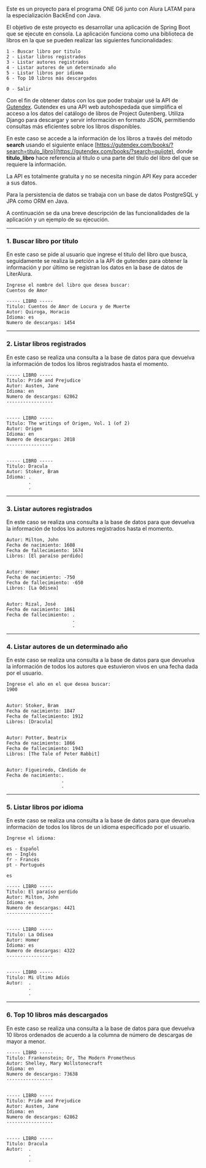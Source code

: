 Este es un proyecto para el programa ONE G6 junto con Alura LATAM para la especialización BackEnd con Java. 

El objetivo de este proyecto es desarrollar una aplicación de Spring Boot que se ejecute en consola. La aplicación funciona como una biblioteca de libros en la que se pueden realizar las siguientes funcionalidades:

    1 - Buscar libro por titulo
    2 - Listar libros registrados
    3 - Listar autores registrados
    4 - Listar autores de un determinado año
    5 - Listar libros por idioma
    6 - Top 10 libros más descargados

    0 - Salir

Con el fin de obtener datos con los que poder trabajar usé la API de [Gutendex](https://gutendex.com/). Gutendex es una API web autohospedada que simplifica el acceso a los datos del catálogo de libros de Project Gutenberg. Utiliza Django para descargar y servir información en formato JSON, permitiendo consultas más eficientes sobre los libros disponibles. 

En este caso se accede a la información de los libros a través del método **search** usando el siguiente enlace [https://gutendex.com/books/?search=titulo_libro](https://gutendex.com/books/?search=quijote), donde **titulo_libro** hace referencia al titulo o una parte del titulo del libro del que se requiere la información.

La API es totalmente gratuita y no se necesita ningún API Key para acceder a sus datos.

Para la persistencia de datos se trabaja con un base de datos PostgreSQL y JPA como ORM en Java.

A continuación se da una breve descripción de las funcionalidades de la aplicación y un ejemplo de su ejecución.

************************************************************
### 1. Buscar libro por titulo
En este caso se pide al usuario que ingrese el titulo del libro que busca, seguidamente se realiza la petción a la API de gutendex para obtener la información y por último se registran los datos en la base de datos de LiterAlura.

    Ingrese el nombre del libro que desea buscar:
    Cuentos de Amor

    ----- LIBRO -----
    Titulo: Cuentos de Amor de Locura y de Muerte
    Autor: Quiroga, Horacio
    Idioma: es
    Numero de descargas: 1454

************************************************************
### 2. Listar libros registrados
En este caso se realiza una consulta a la base de datos para que devuelva la información de todos los libros registrados hasta el momento.

    ----- LIBRO -----
    Titulo: Pride and Prejudice
    Autor: Austen, Jane
    Idioma: en
    Numero de descargas: 62862
    -----------------


    ----- LIBRO -----
    Titulo: The writings of Origen, Vol. 1 (of 2)
    Autor: Origen
    Idioma: en
    Numero de descargas: 2018
    -----------------


    ----- LIBRO -----
    Titulo: Dracula
    Autor: Stoker, Bram
    Idioma: .
            .
            .
************************************************************
### 3. Listar autores registrados
En este caso se realiza una consulta a la base de datos para que devuelva la información de todos los autores registrados hasta el momento.

    Autor: Milton, John
    Fecha de nacimiento: 1608
    Fecha de fallecimiento: 1674
    Libros: [El paraíso perdido]


    Autor: Homer
    Fecha de nacimiento: -750
    Fecha de fallecimiento: -650
    Libros: [La Odisea]


    Autor: Rizal, José
    Fecha de nacimiento: 1861
    Fecha de fallecimiento: .
                            .
                            .
************************************************************
### 4. Listar autores de un determinado año
En este caso se realiza una consulta a la base de datos para que devuelva la información de todos los autores que estuvieron vivos en una fecha dada por el usuario.

    Ingrese el año en el que desea buscar:
    1900

    
    Autor: Stoker, Bram
    Fecha de nacimiento: 1847
    Fecha de fallecimiento: 1912
    Libros: [Dracula]


    Autor: Potter, Beatrix
    Fecha de nacimiento: 1866
    Fecha de fallecimiento: 1943
    Libros: [The Tale of Peter Rabbit]


    Autor: Figueiredo, Cândido de
    Fecha de nacimiento:.
                        .
                        .
************************************************************
### 5. Listar libros por idioma
En este caso se realiza una consulta a la base de datos para que devuelva información de todos los libros de un idioma especificado por el usuario.

    Ingrese el idioma:

    es - Español
    en - Inglés
    fr - Francés
    pt - Portugués

    es

    ----- LIBRO -----
    Titulo: El paraíso perdido
    Autor: Milton, John
    Idioma: es
    Numero de descargas: 4421
    -----------------


    ----- LIBRO -----
    Titulo: La Odisea
    Autor: Homer
    Idioma: es
    Numero de descargas: 4322
    -----------------


    ----- LIBRO -----
    Titulo: Mi Ultimo Adiós
    Autor:  .
            .
            .
************************************************************
### 6. Top 10 libros más descargados
En este caso se realiza una consulta a la base de datos para que devuelva 10 libros ordenados de acuerdo a la columna de número de descargas de mayor a menor.

    ----- LIBRO -----
    Titulo: Frankenstein; Or, The Modern Prometheus
    Autor: Shelley, Mary Wollstonecraft
    Idioma: en
    Numero de descargas: 73638
    -----------------


    ----- LIBRO -----
    Titulo: Pride and Prejudice
    Autor: Austen, Jane
    Idioma: en
    Numero de descargas: 62862
    -----------------


    ----- LIBRO -----
    Titulo: Dracula
    Autor:  .
            .
            .
